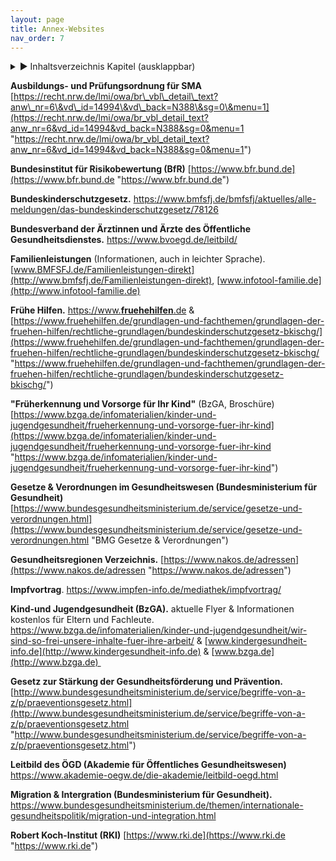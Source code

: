 ```yaml
---
layout: page
title: Annex-Websites
nav_order: 7
---
```

 
<details markdown="block"> 
  <summary> 
      &#9658; Inhaltsverzeichnis Kapitel (ausklappbar) 
  </summary>
 
1. TOC
{:toc}
 </details>
 
   <p></p>
 
 
**Ausbildungs- und Prüfungsordnung für SMA**
[https://recht.nrw.de/lmi/owa/br\_vbl\_detail\_text?anw\_nr=6\&vd\_id=14994\&vd\_back=N388\&sg=0\&menu=1](https://recht.nrw.de/lmi/owa/br_vbl_detail_text?anw_nr=6&vd_id=14994&vd_back=N388&sg=0&menu=1 "https://recht.nrw.de/lmi/owa/br_vbl_detail_text?anw_nr=6&vd_id=14994&vd_back=N388&sg=0&menu=1")

**Bundesinstitut für Risikobewertung (BfR)**
[https://www.bfr.bund.de](https://www.bfr.bund.de "https://www.bfr.bund.de")

**Bundeskinderschutzgesetz.**
<https://www.bmfsfj.de/bmfsfj/aktuelles/alle-meldungen/das-bundeskinderschutzgesetz/78126>

**Bundesverband der Ärztinnen und Ärzte des Öffentliche
Gesundheitsdienstes.** <https://www.bvoegd.de/leitbild/>

**Familienleistungen** (Informationen, auch in leichter Sprache).
[www.BMFSFJ.de/Familienleistungen-direkt](http://www.bmfsfj.de/Familienleistungen-direkt),
[www.infotool-familie.de](http://www.infotool-familie.de)

**Frühe Hilfen.**
[https://www.](https://www.fruehehilfen.de)**[fruehehilfen](https://www.fruehehilfen.de)**[.de](https://www.fruehehilfen.de)
&
[https://www.fruehehilfen.de/grundlagen-und-fachthemen/grundlagen-der-fruehen-hilfen/rechtliche-grundlagen/bundeskinderschutzgesetz-bkischg/](https://www.fruehehilfen.de/grundlagen-und-fachthemen/grundlagen-der-fruehen-hilfen/rechtliche-grundlagen/bundeskinderschutzgesetz-bkischg/ "https://www.fruehehilfen.de/grundlagen-und-fachthemen/grundlagen-der-fruehen-hilfen/rechtliche-grundlagen/bundeskinderschutzgesetz-bkischg/")

**"Früherkennung und Vorsorge für Ihr Kind"** (BzGA, Broschüre)
[https://www.bzga.de/infomaterialien/kinder-und-jugendgesundheit/frueherkennung-und-vorsorge-fuer-ihr-kind](https://www.bzga.de/infomaterialien/kinder-und-jugendgesundheit/frueherkennung-und-vorsorge-fuer-ihr-kind "https://www.bzga.de/infomaterialien/kinder-und-jugendgesundheit/frueherkennung-und-vorsorge-fuer-ihr-kind")

**Gesetze & Verordnungen im Gesundheitswesen (Bundesministerium für
Gesundheit)**
[https://www.bundesgesundheitsministerium.de/service/gesetze-und-verordnungen.html](https://www.bundesgesundheitsministerium.de/service/gesetze-und-verordnungen.html "BMG Gesetze & Verordnungen")

**Gesundheitsregionen Verzeichnis.**
[https://www.nakos.de/adressen](https://www.nakos.de/adressen "https://www.nakos.de/adressen")

**Impfvortrag**. <https://www.impfen-info.de/mediathek/impfvortrag/>

**Kind-und Jugendgesundheit (BzGA).** aktuelle Flyer & Informationen
kostenlos für Eltern und Fachleute.
<https://www.bzga.de/infomaterialien/kinder-und-jugendgesundheit/wir-sind-so-frei-unsere-inhalte-fuer-ihre-arbeit/>
& [www.kindergesundheit-info.de](http://www.kindergesundheit-info.de) &
[www.bzga.de](http://www.bzga.de) 

**Gesetz zur Stärkung der Gesundheitsförderung und Prävention.**
[http://www.bundesgesundheitsministerium.de/service/begriffe-von-a-z/p/praeventionsgesetz.html](http://www.bundesgesundheitsministerium.de/service/begriffe-von-a-z/p/praeventionsgesetz.html "http://www.bundesgesundheitsministerium.de/service/begriffe-von-a-z/p/praeventionsgesetz.html")

**Leitbild des ÖGD (Akademie für Öffentliches Gesundheitswesen)**
<https://www.akademie-oegw.de/die-akademie/leitbild-oegd.html>

**Migration & Intergration (Bundesministerium für Gesundheit).**
<https://www.bundesgesundheitsministerium.de/themen/internationale-gesundheitspolitik/migration-und-integration.html>

**Robert Koch-Institut (RKI)**
[https://www.rki.de](https://www.rki.de "https://www.rki.de")

<div class="section fnlist" data-role="doc-footnotes">

</div>
